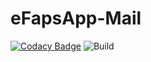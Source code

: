 # eFapsApp-Mail

[![Codacy Badge](https://api.codacy.com/project/badge/Grade/3042d38f51894eed84fb9c2155a0b011)](https://www.codacy.com/app/eFaps/eFapsApp-Mail?utm_source=github.com&amp;utm_medium=referral&amp;utm_content=eFaps/eFapsApp-Mail&amp;utm_campaign=Badge_Grade)
![Build](https://github.com/eFaps/eFapsApp-Mail/workflows/Build/badge.svg)

